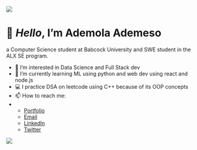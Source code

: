 <img src="https://user-images.githubusercontent.com/73097560/115834477-dbab4500-a447-11eb-908a-139a6edaec5c.gif">
    
# 👋 <em>Hello</em>, I’m <strong>Ademola Ademeso</strong>
a Computer Science student at Babcock University and SWE student in the ALX SE program.
- 👀 I’m interested in Data Science and Full Stack dev
- 🌱 I’m currently learning ML using python and web dev using react and node.js
- 💻 I practice DSA on leetcode using C++ because of its OOP concepts
- 📫 How to reach me:
- <ul>
  <li><a href="https://ademolaademeso.vercel.app/">Portfolio</a></li>
  <li><a href="mailto:desmondademeso@gmail.com">Email</a></li>
  <li><a href="https://www.linkedin.com/in/ademola-ademeso">LinkedIn</a></li>
  <li><a href="https://twitter.com/King_dez_04">Twitter</a></li>
 </ul>
<img src="https://user-images.githubusercontent.com/73097560/115834477-dbab4500-a447-11eb-908a-139a6edaec5c.gif">
<!---
KingDez04/KingDez04 is a ✨ special ✨ repository because its `README.md` (this file) appears on your GitHub profile.
You can click the Preview link to take a look at your changes.
--->
